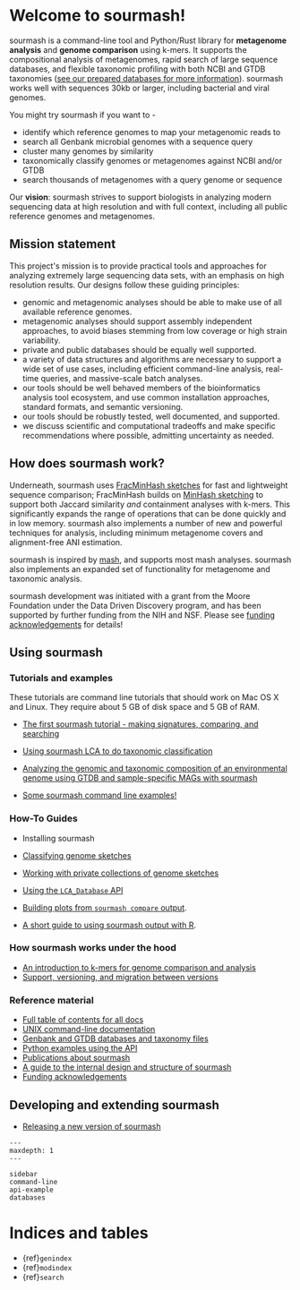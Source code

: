 # Welcome to sourmash!

sourmash is a command-line tool and Python/Rust library for
**metagenome analysis** and **genome comparison** using k-mers.  It
supports the compositional analysis of metagenomes, rapid search of
large sequence databases, and flexible taxonomic profiling with both
NCBI and GTDB taxonomies
([see our prepared databases for more information](databases.md)). sourmash
works well with sequences 30kb or larger, including bacterial and
viral genomes.

You might try sourmash if you want to -

* identify which reference genomes to map your metagenomic reads to
* search all Genbank microbial genomes with a sequence query
* cluster many genomes by similarity
* taxonomically classify genomes or metagenomes against NCBI and/or GTDB
* search thousands of metagenomes with a query genome or sequence

Our **vision**: sourmash strives to support biologists in analyzing
modern sequencing data at high resolution and with full context,
including all public reference genomes and metagenomes.

## Mission statement

This project's mission is to provide practical tools and approaches for
analyzing extremely large sequencing data sets, with an emphasis on
high resolution results. Our designs follow these guiding principles:

* genomic and metagenomic analyses should be able to make use of all
  available reference genomes.
* metagenomic analyses should support assembly independent approaches,
  to avoid biases stemming from low coverage or high strain
  variability.
* private and public databases should be equally well supported.
* a variety of data structures and algorithms are necessary to support
  a wide set of use cases, including efficient command-line analysis,
  real-time queries, and massive-scale batch analyses.
* our tools should be well behaved members of the bioinformatics
  analysis tool ecosystem, and use common installation approaches,
  standard formats, and semantic versioning.
* our tools should be robustly tested, well documented, and supported.
* we discuss scientific and computational tradeoffs and make specific
  recommendations where possible, admitting uncertainty as needed.

## How does sourmash work?

Underneath, sourmash uses [FracMinHash sketches](https://www.biorxiv.org/content/10.1101/2022.01.11.475838) for fast and
lightweight sequence comparison; FracMinHash builds on
[MinHash sketching](https://en.wikipedia.org/wiki/MinHash) to support both Jaccard similarity
_and_ containment analyses with k-mers.  This significantly expands
the range of operations that can be done quickly and in low
memory. sourmash also implements a number of new and powerful techniques
for analysis, including minimum metagenome covers and alignment-free ANI
estimation.

sourmash is inspired by [mash](https://mash.readthedocs.io), and
supports most mash analyses. sourmash also implements an expanded set
of functionality for metagenome and taxonomic analysis.

sourmash development was initiated with a grant from the Moore
Foundation under the Data Driven Discovery program, and has been
supported by further funding from the NIH and NSF. Please see
[funding acknowledgements](funding.md) for details!

## Using sourmash

<!-- Please remember to add things to sidebar.md ;) -->

### Tutorials and examples

These tutorials are command line tutorials that should work on Mac OS
X and Linux. They require about 5 GB of disk space and 5 GB of RAM.

* [The first sourmash tutorial - making signatures, comparing, and searching](tutorial-basic.md)

* [Using sourmash LCA to do taxonomic classification](tutorials-lca.md)

* [Analyzing the genomic and taxonomic composition of an environmental genome using GTDB and sample-specific MAGs with sourmash](tutorial-lemonade.md)

* [Some sourmash command line examples!](sourmash-examples.ipynb)

### How-To Guides

* Installing sourmash

* [Classifying genome sketches](classifying-signatures.md)

* [Working with private collections of genome sketches](sourmash-collections.ipynb)

* [Using the `LCA_Database` API](using-LCA-database-API.ipynb)

* [Building plots from `sourmash compare` output](plotting-compare.ipynb).

* [A short guide to using sourmash output with R](other-languages.md).

### How sourmash works under the hood

* [An introduction to k-mers for genome comparison and analysis](kmers-and-minhash.ipynb)
* [Support, versioning, and migration between versions](support.md)

### Reference material

* [Full table of contents for all docs](toc.md)
* [UNIX command-line documentation](command-line.md)
* [Genbank and GTDB databases and taxonomy files](databases.md)
* [Python examples using the API](api-example.md)
* [Publications about sourmash](publications.md)
* [A guide to the internal design and structure of sourmash](sourmash-internals.md)
* [Funding acknowledgements](funding.md)

## Developing and extending sourmash

* [Releasing a new version of sourmash](release.md)

<!--

This toctree sets the sidebar menu, but is otherwise hidden so that it
doesn't show up redundantly at the bottom of the index page.

-->

```{toctree}
---
maxdepth: 1
---

sidebar
command-line
api-example
databases
```

# Indices and tables

* {ref}`genindex`
* {ref}`modindex`
* {ref}`search`
